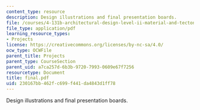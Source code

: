 ```yaml
---
content_type: resource
description: Design illustrations and final presentation boards.
file: /courses/4-131b-architectural-design-level-ii-material-and-tectonic-transformations-the-herreshoff-museum-fall-2003/230167bb462fc699f441da4843d1ff78_final.pdf
file_type: application/pdf
learning_resource_types:
- Projects
license: https://creativecommons.org/licenses/by-nc-sa/4.0/
ocw_type: OCWFile
parent_title: Projects
parent_type: CourseSection
parent_uid: a7ca257d-6b3b-9720-7993-0609e67f7256
resourcetype: Document
title: final.pdf
uid: 230167bb-462f-c699-f441-da4843d1ff78
---
```

Design illustrations and final presentation boards.